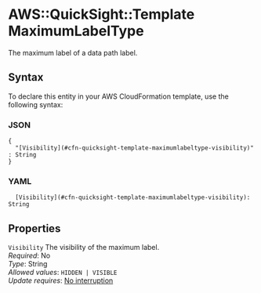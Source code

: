 # AWS::QuickSight::Template MaximumLabelType<a name="aws-properties-quicksight-template-maximumlabeltype"></a>

The maximum label of a data path label\.

## Syntax<a name="aws-properties-quicksight-template-maximumlabeltype-syntax"></a>

To declare this entity in your AWS CloudFormation template, use the following syntax:

### JSON<a name="aws-properties-quicksight-template-maximumlabeltype-syntax.json"></a>

```
{
  "[Visibility](#cfn-quicksight-template-maximumlabeltype-visibility)" : String
}
```

### YAML<a name="aws-properties-quicksight-template-maximumlabeltype-syntax.yaml"></a>

```
  [Visibility](#cfn-quicksight-template-maximumlabeltype-visibility): String
```

## Properties<a name="aws-properties-quicksight-template-maximumlabeltype-properties"></a>

`Visibility`  <a name="cfn-quicksight-template-maximumlabeltype-visibility"></a>
The visibility of the maximum label\.  
*Required*: No  
*Type*: String  
*Allowed values*: `HIDDEN | VISIBLE`  
*Update requires*: [No interruption](https://docs.aws.amazon.com/AWSCloudFormation/latest/UserGuide/using-cfn-updating-stacks-update-behaviors.html#update-no-interrupt)